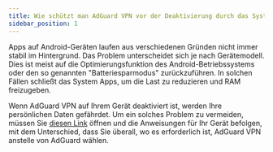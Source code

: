 ```yaml
---
title: Wie schützt man AdGuard VPN vor der Deaktivierung durch das System
sidebar_position: 1
---
```


Apps auf Android-Geräten laufen aus verschiedenen Gründen nicht immer stabil im Hintergrund. Das Problem unterscheidet sich je nach Gerätemodell. Dies ist meist auf die Optimierungsfunktion des Android-Betriebssystems oder den so genannten "Batteriesparmodus" zurückzuführen. In solchen Fällen schließt das System Apps, um die Last zu reduzieren und RAM freizugeben.

Wenn AdGuard VPN auf Ihrem Gerät deaktiviert ist, werden Ihre persönlichen Daten gefährdet. Um ein solches Problem zu vermeiden, müssen Sie [diesen Link](https://adguard.com/kb/adguard-for-android/solving-problems/background-work/) öffnen und die Anweisungen für Ihr Gerät befolgen, mit dem Unterschied, dass Sie überall, wo es erforderlich ist, AdGuard VPN anstelle von AdGuard wählen.
